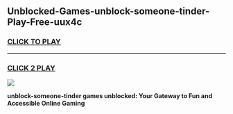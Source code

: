
## Unblocked-Games-unblock-someone-tinder-Play-Free-uux4c
<h3>
<a href="https://premium76.site?title=unblock-someone-tinder&ref=21A">CLICK TO PLAY</a></h3>
<hr>

<h3>
<a href="https://premium76.site?title=unblock-someone-tinder&ref=21A">CLICK 2 PLAY</a>
  
</h3>

<a href="https://premium76.site?title=unblock-someone-tinder&ref=21A"><img src="https://clearcache.store/games.png"></a>


**unblock-someone-tinder games unblocked: Your Gateway to Fun and Accessible Online Gaming**
